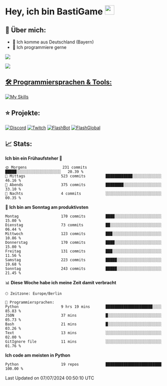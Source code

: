 # Hey, ich bin BastiGame <img src="https://raw.githubusercontent.com/MartinHeinz/MartinHeinz/master/wave.gif" width="30px">

## 📌 Über mich:
- 📍 Ich komme aus Deutschland (Bayern)
- 📝 Ich programmiere gerne
  
[![](https://visitcount.itsvg.in/api?id=bastigamedc&icon=2&color=0)](https://visitcount.itsvg.in)

<a href="https://discord.com/users/1018150165489668227"><img src="https://lanyard.cnrad.dev/api/1018150165489668227"><p/>


## 🛠️ Programmiersprachen & Tools:
[![My Skills](https://skillicons.dev/icons?i=discord,figma,notion,pycharm,py,redis,sqlite,vscode,windows)](https://skillicons.dev)

## ⭐ Projekte:
[![Discord](https://img.shields.io/badge/Discord-%237289DA.svg?logo=discord&logoColor=white)](https://discord.gg/Hfjv2cCQ)
[![Twitch](https://img.shields.io/badge/Twitch-%239146FF.svg?logo=Twitch&logoColor=white)](https://www.twitch.tv/bastigametv)
[![FlashBot](https://img.shields.io/badge/FlashBot-%ff7e47.svg?logo=wechat&logoColor=white)](https://discord.com/application-directory/1111374314340626433)
[![FlashGlobal](https://img.shields.io/badge/FlashGlobal-%ff7e47.svg?logo=wechat&logoColor=white)](https://discord.com/application-directory/1169681232532099112)

## 📈 Stats:
<!--START_SECTION:waka-->
**Ich bin ein Frühaufsteher 🐤** 

```text
🌞 Morgens                231 commits         █████░░░░░░░░░░░░░░░░░░░░   20.39 % 
🌆 Mittags                523 commits         ████████████░░░░░░░░░░░░░   46.16 % 
🌃 Abends                 375 commits         ████████░░░░░░░░░░░░░░░░░   33.10 % 
🌙 Nachts                 4 commits           ░░░░░░░░░░░░░░░░░░░░░░░░░   00.35 % 
```
📅 **Ich bin am Sonntag am produktivsten** 

```text
Montag                   170 commits         ████░░░░░░░░░░░░░░░░░░░░░   15.00 % 
Dienstag                 73 commits          ██░░░░░░░░░░░░░░░░░░░░░░░   06.44 % 
Mittwoch                 123 commits         ███░░░░░░░░░░░░░░░░░░░░░░   10.86 % 
Donnerstag               170 commits         ████░░░░░░░░░░░░░░░░░░░░░   15.00 % 
Freitag                  131 commits         ███░░░░░░░░░░░░░░░░░░░░░░   11.56 % 
Samstag                  223 commits         █████░░░░░░░░░░░░░░░░░░░░   19.68 % 
Sonntag                  243 commits         █████░░░░░░░░░░░░░░░░░░░░   21.45 % 
```


📊 **Diese Woche habe ich meine Zeit damit verbracht** 

```text
🕑︎ Zeitzone: Europe/Berlin

💬 Programmiersprachen: 
Python                   9 hrs 19 mins       █████████████████████░░░░   85.83 % 
JSON                     37 mins             █░░░░░░░░░░░░░░░░░░░░░░░░   05.73 % 
Bash                     21 mins             █░░░░░░░░░░░░░░░░░░░░░░░░   03.26 % 
Text                     13 mins             ░░░░░░░░░░░░░░░░░░░░░░░░░   02.00 % 
GitIgnore file           11 mins             ░░░░░░░░░░░░░░░░░░░░░░░░░   01.76 % 
```

**Ich code am meisten in Python** 

```text
Python                   19 repos            █████████████████████████   100.00 % 
```




 Last Updated on 07/07/2024 00:50:10 UTC
<!--END_SECTION:waka-->
